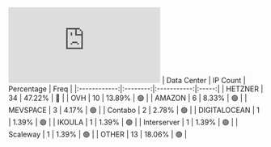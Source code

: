 ![Diagramm](https://github.com/obajay/StateSync-snapshots/blob/main/Projects/Sge/1/README.md)
| Data Center | IP Count | Percentage | Freq |
|:------------:|:--------:|:-----------:|:-----:|
| HETZNER | 34 | 47.22% | 🔴 |
| OVH | 10 | 13.89% | 🟢 |
| AMAZON | 6 | 8.33% | 🟢 |
| MEVSPACE | 3 | 4.17% | 🟢 |
| Contabo | 2 | 2.78% | 🟢 |
| DIGITALOCEAN | 1 | 1.39% | 🟢 |
| IKOULA | 1 | 1.39% | 🟢 |
| Interserver | 1 | 1.39% | 🟢 |
| Scaleway | 1 | 1.39% | 🟢 |
| OTHER | 13 | 18.06% | 🟢 |
